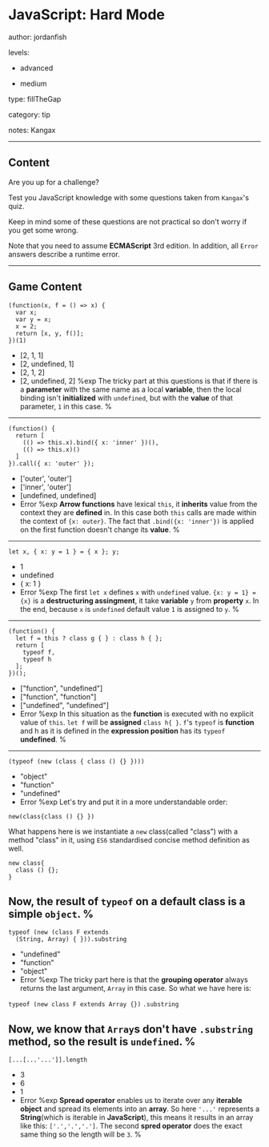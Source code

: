 # JavaScript: Hard Mode
author: jordanfish

levels:


  - advanced

  - medium

type: fillTheGap

category: tip

notes: Kangax

---
## Content

Are you up for a challenge?

Test you JavaScript knowledge with some questions taken from `Kangax`'s quiz.

Keep in mind some of these questions are not practical so don't worry if you get some wrong.

Note that you need to assume **ECMAScript** 3rd edition. In addition, all `Error` answers describe a runtime error.

---
## Game Content

```
(function(x, f = () => x) {
  var x;
  var y = x;
  x = 2;
  return [x, y, f()];
})(1)
```
* [2, 1, 1]
* [2, undefined, 1]
* [2, 1, 2]
* [2, undefined, 2]
%exp
The tricky part at this questions is that if there is a **parameter** with the same name as a local **variable**, then the local binding isn't **initialized** with `undefined`, but with the **value** of that parameter, `1` in this case.
%
---
```
(function() {
  return [
    (() => this.x).bind({ x: 'inner' })(),
    (() => this.x)()
  ]
}).call({ x: 'outer' });
```
* ['outer', 'outer']
* ['inner', 'outer']
* [undefined, undefined]
* Error
%exp
**Arrow functions** have lexical `this`, it **inherits** value from the context they are **defined** in. In this case both `this` calls are made within the context of `{x: outer}`. The fact that `.bind({x: 'inner'})` is applied on the first function doesn't change its **value**.
%
---
```
let x, { x: y = 1 } = { x }; y;
```
* 1
* undefined
* { x: 1 }
* Error
%exp
The first `let x` defines `x` with `undefined` value. `{x: y = 1} = {x}` is a **destructuring assingment**, it take **variable** `y` from **property** `x`. In the end, because `x` is `undefined` default value `1` is assigned to `y`.
%
---
```
(function() {
  let f = this ? class g { } : class h { };
  return [
    typeof f,
    typeof h
  ];
})();
```
* ["function", "undefined"]
* ["function", "function"]
* ["undefined", "undefined"]
* Error
%exp
In this situation as the **function** is executed with no explicit value of `this`. `let f` will be **assigned** `class h{ }`. `f`'s `typeof` is **function** and h as it is defined in the **expression position** has its `typeof` **undefined**.
%
---
```
(typeof (new (class { class () {} })))
```
* "object"
* "function"
* "undefined"
* Error
%exp
Let's try and put it in a more understandable order:
```
new(class{class () {} })
```
What happens here is we instantiate a `new` class(called "class") with a method "class" in it, using `ES6` standardised concise method definition as well.
```
new class{
  class () {};
}
```
Now, the result of `typeof` on a default class is a simple `object`.
%
---
```
typeof (new (class F extends
  (String, Array) { })).substring
```
* "undefined"
* "function"
* "object"
* Error
%exp
The tricky part here is that the **grouping operator**  always returns the last argument, `Array` in this case. So what we have here is:

`typeof (new class F extends Array {})`
`.substring`

Now, we know that `Array`s don't have `.substring` method, so the result is `undefined`.
%
---
```
[...[...'...']].length
```
* 3
* 6
* 1
* Error
%exp
**Spread operator** enables us to iterate over any **iterable object** and spread its elements into an **array**. So here `'...'` represents a **String**(which is iterable in **JavaScript**), this means it results in an array like this: `['.','.','.']`. The second **spred operator** does the exact same thing so the length will be `3`.
%
